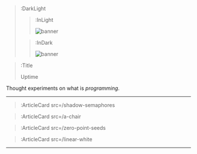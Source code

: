 > :DarkLight
> > :InLight
> >
> > ![banner](/img/cb-banner.svg)
>
> > :InDark
> >
> > ![banner](/img/cb-banner-dark.svg)

> :Title
>
> Uptime

Thought experiments on what is _programming_.

---

> :ArticleCard src=/shadow-semaphores

> :ArticleCard src=/a-chair

> :ArticleCard src=/zero-point-seeds

> :ArticleCard src=/linear-white

---

<!-- > :Author src=github -->

<!-- > :ToCPrevNext -->
